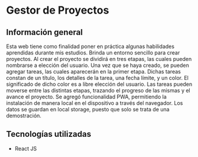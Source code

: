 # Gestor de Proyectos   

## Información general

Esta web tiene como finalidad poner en práctica algunas habilidades aprendidas durante mis estudios.
Brinda un entorno sencillo para crear proyectos.
Al crear el proyecto se dividirá en tres etapas, las cuales pueden nombrarse a elección del usuario.
Una vez que se haya creado, se pueden agregar tareas, las cuales aparecerán en la primer etapa.
Dichas tareas constan de un título, los detalles de la tarea, una fecha límite, y un color. El significado de dicho color es a libre elección del usuario.
Las tareas pueden moverse entre las distintas etapas, trazando el progreso de las mismas y el avance el proyecto.
Se agregó funcionalidad PWA, permitiendo la instalación de manera local en el dispositivo a través del navegador.
Los datos se guardan en local storage, puesto que solo se trata de una demostración.

## Tecnologías utilizadas
* React JS